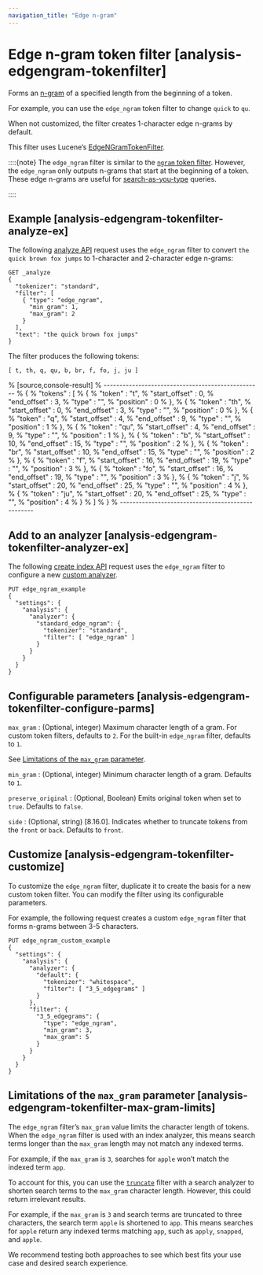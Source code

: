```yaml
---
navigation_title: "Edge n-gram"
---
```


# Edge n-gram token filter [analysis-edgengram-tokenfilter]


Forms an [n-gram](https://en.wikipedia.org/wiki/N-gram) of a specified length from the beginning of a token.

For example, you can use the `edge_ngram` token filter to change `quick` to `qu`.

When not customized, the filter creates 1-character edge n-grams by default.

This filter uses Lucene’s [EdgeNGramTokenFilter](https://lucene.apache.org/core/10_1_0/analysis/common/org/apache/lucene/analysis/ngram/EdgeNGramTokenFilter.md).

::::{note} 
The `edge_ngram` filter is similar to the [`ngram` token filter](analysis-ngram-tokenizer.md). However, the `edge_ngram` only outputs n-grams that start at the beginning of a token. These edge n-grams are useful for [search-as-you-type](search-as-you-type.md) queries.

::::


## Example [analysis-edgengram-tokenfilter-analyze-ex]

The following [analyze API](indices-analyze.md) request uses the `edge_ngram` filter to convert `the quick brown fox jumps` to 1-character and 2-character edge n-grams:

```console
GET _analyze
{
  "tokenizer": "standard",
  "filter": [
    { "type": "edge_ngram",
      "min_gram": 1,
      "max_gram": 2
    }
  ],
  "text": "the quick brown fox jumps"
}
```

The filter produces the following tokens:

```text
[ t, th, q, qu, b, br, f, fo, j, ju ]
```

% [source,console-result]
% --------------------------------------------------
% {
%   "tokens" : [
%     {
%       "token" : "t",
%       "start_offset" : 0,
%       "end_offset" : 3,
%       "type" : "<ALPHANUM>",
%       "position" : 0
%     },
%     {
%       "token" : "th",
%       "start_offset" : 0,
%       "end_offset" : 3,
%       "type" : "<ALPHANUM>",
%       "position" : 0
%     },
%     {
%       "token" : "q",
%       "start_offset" : 4,
%       "end_offset" : 9,
%       "type" : "<ALPHANUM>",
%       "position" : 1
%     },
%     {
%       "token" : "qu",
%       "start_offset" : 4,
%       "end_offset" : 9,
%       "type" : "<ALPHANUM>",
%       "position" : 1
%     },
%     {
%       "token" : "b",
%       "start_offset" : 10,
%       "end_offset" : 15,
%       "type" : "<ALPHANUM>",
%       "position" : 2
%     },
%     {
%       "token" : "br",
%       "start_offset" : 10,
%       "end_offset" : 15,
%       "type" : "<ALPHANUM>",
%       "position" : 2
%     },
%     {
%       "token" : "f",
%       "start_offset" : 16,
%       "end_offset" : 19,
%       "type" : "<ALPHANUM>",
%       "position" : 3
%     },
%     {
%       "token" : "fo",
%       "start_offset" : 16,
%       "end_offset" : 19,
%       "type" : "<ALPHANUM>",
%       "position" : 3
%     },
%     {
%       "token" : "j",
%       "start_offset" : 20,
%       "end_offset" : 25,
%       "type" : "<ALPHANUM>",
%       "position" : 4
%     },
%     {
%       "token" : "ju",
%       "start_offset" : 20,
%       "end_offset" : 25,
%       "type" : "<ALPHANUM>",
%       "position" : 4
%     }
%   ]
% }
% --------------------------------------------------


## Add to an analyzer [analysis-edgengram-tokenfilter-analyzer-ex]

The following [create index API](indices-create-index.md) request uses the `edge_ngram` filter to configure a new [custom analyzer](analysis-custom-analyzer.md).

```console
PUT edge_ngram_example
{
  "settings": {
    "analysis": {
      "analyzer": {
        "standard_edge_ngram": {
          "tokenizer": "standard",
          "filter": [ "edge_ngram" ]
        }
      }
    }
  }
}
```


## Configurable parameters [analysis-edgengram-tokenfilter-configure-parms]

`max_gram`
:   (Optional, integer) Maximum character length of a gram. For custom token filters, defaults to `2`. For the built-in `edge_ngram` filter, defaults to `1`.

See [Limitations of the `max_gram` parameter](analysis-edgengram-tokenfilter.md#analysis-edgengram-tokenfilter-max-gram-limits).


`min_gram`
:   (Optional, integer) Minimum character length of a gram. Defaults to `1`.

`preserve_original`
:   (Optional, Boolean) Emits original token when set to `true`. Defaults to `false`.

`side`
:   (Optional, string) [8.16.0]. Indicates whether to truncate tokens from the `front` or `back`. Defaults to `front`.



## Customize [analysis-edgengram-tokenfilter-customize]

To customize the `edge_ngram` filter, duplicate it to create the basis for a new custom token filter. You can modify the filter using its configurable parameters.

For example, the following request creates a custom `edge_ngram` filter that forms n-grams between 3-5 characters.

```console
PUT edge_ngram_custom_example
{
  "settings": {
    "analysis": {
      "analyzer": {
        "default": {
          "tokenizer": "whitespace",
          "filter": [ "3_5_edgegrams" ]
        }
      },
      "filter": {
        "3_5_edgegrams": {
          "type": "edge_ngram",
          "min_gram": 3,
          "max_gram": 5
        }
      }
    }
  }
}
```


## Limitations of the `max_gram` parameter [analysis-edgengram-tokenfilter-max-gram-limits]

The `edge_ngram` filter’s `max_gram` value limits the character length of tokens. When the `edge_ngram` filter is used with an index analyzer, this means search terms longer than the `max_gram` length may not match any indexed terms.

For example, if the `max_gram` is `3`, searches for `apple` won’t match the indexed term `app`.

To account for this, you can use the [`truncate`](analysis-truncate-tokenfilter.md) filter with a search analyzer to shorten search terms to the `max_gram` character length. However, this could return irrelevant results.

For example, if the `max_gram` is `3` and search terms are truncated to three characters, the search term `apple` is shortened to `app`. This means searches for `apple` return any indexed terms matching `app`, such as `apply`, `snapped`, and `apple`.

We recommend testing both approaches to see which best fits your use case and desired search experience.


